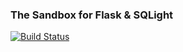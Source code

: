 ### **The Sandbox for Flask & SQLight**

[![Build Status](https://github.com/vagi/flask-sqlite-prj-02/actions/workflows/check_of_code.yml/badge.svg?branch=master)](https://github.com/vagi/flask-sqlite-prj-02/actions/workflows/check_of_code.yml)
